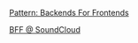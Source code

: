 

[Pattern: Backends For Frontends](http://samnewman.io/patterns/architectural/bff/)


[BFF @ SoundCloud](https://www.thoughtworks.com/insights/blog/bff-soundcloud)


